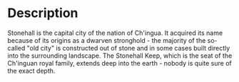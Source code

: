 # Description
Stonehall is the capital city of the nation of Ch'ingua. It acquired its name because of its origins as a dwarven stronghold - the majority of the so-called "old city" is constructed out of stone and in some cases built directly into the surrounding landscape. The Stonehall Keep, which is the seat of the Ch'inguan royal family, extends deep into the earth - nobody is quite sure of the exact depth. 